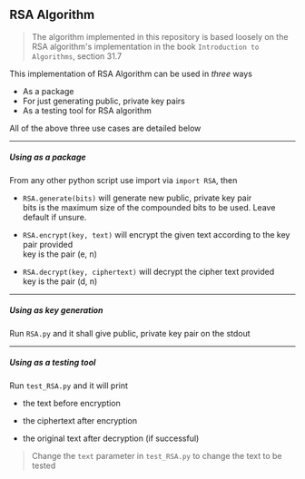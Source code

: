 ## RSA Algorithm
> The algorithm implemented in this repository is based loosely on
the RSA algorithm's implementation in the book `Introduction to Algorithms`, section 31.7

This implementation of RSA Algorithm can be used in *three* ways
* As a package
* For just generating public, private key pairs
* As a testing tool for RSA algorithm  

All of the above three use cases are detailed below

***
##### Using as a package
From any other python script use import via `import RSA`, then
* `RSA.generate(bits)` will generate new public, private key pair  
   bits is the maximum size of the compounded bits to be used. Leave default if unsure.

* `RSA.encrypt(key, text)` will encrypt the given text according to the key pair provided  
   key is the pair (e, n)  

* `RSA.decrypt(key, ciphertext)` will decrypt the cipher text provided  
   key is the pair (d, n)  

***
##### Using as key generation
Run `RSA.py` and it shall give public, private key pair on the stdout  

***
##### Using as a testing tool
Run `test_RSA.py` and it will print
* the text before encryption

* the ciphertext after encryption

* the original text after decryption (if successful)

> Change the `text` parameter in `test_RSA.py` to change the text to be tested
